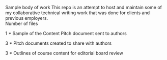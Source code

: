 Sample body of work
This repo is an attempt to host and maintain some of my collaborative technical writing work that was done for clients and previous employers.  
Number of files 

1 * Sample of the Content Pitch document sent to authors

3 * Pitch documents created to share with authors

3 * Outlines of course content for editorial board review
